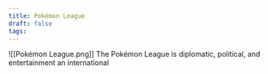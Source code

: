 ```yaml
---
title: Pokémon League
draft: false
tags:
---
```

![[Pokémon League.png]]
The Pokémon League is diplomatic, political, and entertainment an international 

## 